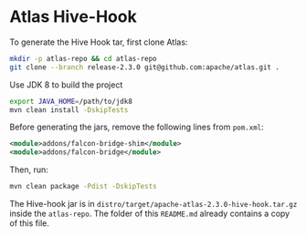# Atlas Hive-Hook

To generate the Hive Hook tar, first clone Atlas:

```sh
mkdir -p atlas-repo && cd atlas-repo
git clone --branch release-2.3.0 git@github.com:apache/atlas.git .
```

Use JDK 8 to build the project

```sh
export JAVA_HOME=/path/to/jdk8
mvn clean install -DskipTests
```

Before generating the jars, remove the following lines from `pom.xml`:

```xml
<module>addons/falcon-bridge-shim</module>
<module>addons/falcon-bridge</module>
```

Then, run:

```sh
mvn clean package -Pdist -DskipTests
```

The Hive-hook jar is in `distro/target/apache-atlas-2.3.0-hive-hook.tar.gz` inside the `atlas-repo`. 
The folder of this `README.md` already contains a copy of this file.
